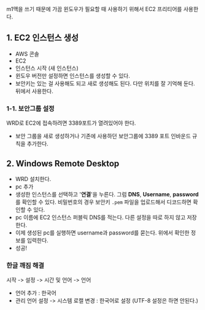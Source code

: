 m1맥을 쓰기 때문에 가끔 윈도우가 필요할 때 사용하기 위해서 EC2 프리티어를 사용한다. 

## 1. EC2 인스턴스 생성

- AWS 콘솔
- EC2
- 인스턴스 시작 (새 인스턴스)
- 윈도우 버전만 설정하면 인스턴스를 생성할 수 있다. 
- 보안키는 있는 걸 사용해도 되고 새로 생성해도 된다. 다만 위치를 잘 기억해 둔다. 뒤에서 사용한다.

### 1-1. 보안그룹 설정
WRD로 EC2에 접속하려면 3389포트가 열려있어야 한다.
- 보안 그룹을 새로 생성하거나 기존에 사용하던 보안그룹에 3389 포트 인바운드 규칙을 추가한다.

## 2. Windows Remote Desktop

- WRD 설치한다.
- pc 추가
- 생성한 인스턴스를 선택하고 '**연결**'을 누른다. 그럼 **DNS**, **Username**, **password**를 확인할 수 있다. 비밀번호의 경우 보안키 `.pem` 파일을 업로드해서 디코드하면 확인할 수 있다.
- pc 이름에 EC2 인스턴스 퍼블릭 DNS를 적는다. 다른 설정을 따로 하지 않고 저장한다.
- 이제 생성된 pc를 실행하면 username과 password를 묻는다. 위에서 확인한 정보를 입력한다.
- 성공! 

### 한글 깨짐 해결

시작 -> 설정 -> 시간 및 언어 -> 언어
- 언어 추가 : 한국어
- 관리 언어 설정 -> 시스템 로캘 변경 : 한국어로 설정 (UTF-8 설정은 하면 안된다.)